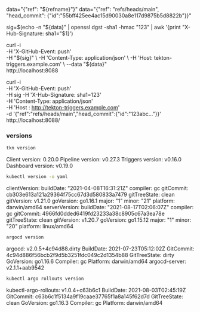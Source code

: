
data="{\"ref\": \"${refname}\"}"
data="{\"ref\": \"refs/heads/main\", \"head_commit\": {\"id\":\"55bff425ee4ac15d90030a8e117d9875b5d8822b\"}}"


sig=$(echo -n "${data}" | openssl dgst -sha1 -hmac "123" | awk '{print "X-Hub-Signature: sha1="$1}')


curl -i \
  -H 'X-GitHub-Event: push' \
  -H "${sig}" \
  -H 'Content-Type: application/json' \
  -H 'Host: tekton-triggers.example.com' \
  --data "${data}" \
  http://localhost:8088



curl -i \
  -H 'X-GitHub-Event: push' \
  -H sig 
  -H 'X-Hub-Signature: sha1=123' \
  -H 'Content-Type: application/json' \
  -H 'Host : http://tekton-triggers.example.com' \
  -d '{"ref":"refs/heads/main","head_commit":{"id":"123abc..."}}' \
  http://localhost:8088/

### versions
```sh
tkn version
```
Client version: 0.20.0
Pipeline version: v0.27.3
Triggers version: v0.16.0
Dashboard version: v0.19.0


```sh
kubectl version -o yaml
```
clientVersion:
  buildDate: "2021-04-08T16:31:21Z"
  compiler: gc
  gitCommit: cb303e613a121a29364f75cc67d3d580833a7479
  gitTreeState: clean
  gitVersion: v1.21.0
  goVersion: go1.16.1
  major: "1"
  minor: "21"
  platform: darwin/amd64
serverVersion:
  buildDate: "2021-08-17T02:06:07Z"
  compiler: gc
  gitCommit: 4966fd0dded6419fd23233a38c8905c67a3ea78e
  gitTreeState: clean
  gitVersion: v1.20.7
  goVersion: go1.15.12
  major: "1"
  minor: "20"
  platform: linux/amd64

```sh
argocd version
```
argocd: v2.0.5+4c94d88.dirty
  BuildDate: 2021-07-23T05:12:02Z
  GitCommit: 4c94d886f56bcb2f9d5b3251fdc049c2d1354b88
  GitTreeState: dirty
  GoVersion: go1.16.6
  Compiler: gc
  Platform: darwin/amd64
argocd-server: v2.1.1+aab9542

```sh
kubectl argo rollouts version
```
kubectl-argo-rollouts: v1.0.4+c63b6c1
  BuildDate: 2021-08-03T02:45:19Z
  GitCommit: c63b6c1f5134a9f19caae37765f1a8a145f62d7d
  GitTreeState: clean
  GoVersion: go1.16.3
  Compiler: gc
  Platform: darwin/amd64